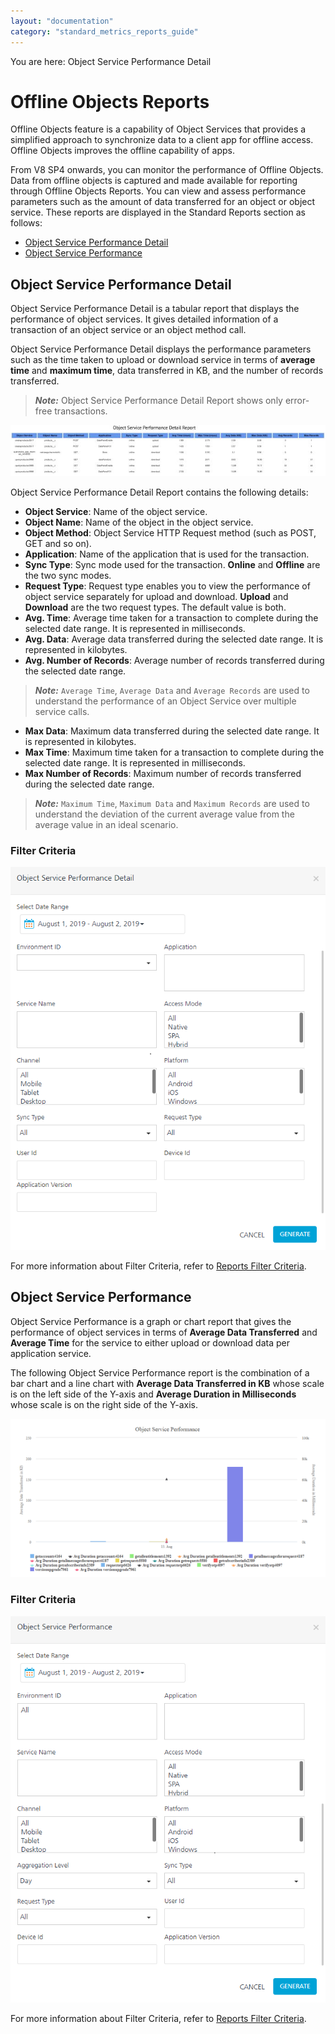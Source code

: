 ```yaml
---
layout: "documentation"
category: "standard_metrics_reports_guide"
---
```

                           

You are here: Object Service Performance Detail

Offline Objects Reports
=======================

Offline Objects feature is a capability of Object Services that provides a simplified approach to synchronize data to a client app for offline access. Offline Objects improves the offline capability of apps.

From V8 SP4 onwards, you can monitor the performance of Offline Objects. Data from offline objects is captured and made available for reporting through Offline Objects Reports. You can view and assess performance parameters such as the amount of data transferred for an object or object service. These reports are displayed in the Standard Reports section as follows:

*   [Object Service Performance Detail](#object-service-performance-detail)
*   [Object Service Performance](#object-service-performance)

Object Service Performance Detail
---------------------------------

Object Service Performance Detail is a tabular report that displays the performance of object services. It gives detailed information of a transaction of an object service or an object method call.

Object Service Performance Detail displays the performance parameters such as the time taken to upload or download service in terms of **average time** and **maximum time**, data transferred in KB, and the number of records transferred.

> **_Note:_** Object Service Performance Detail Report shows only error-free transactions.

![](Resources/Images/Standard_Reports/obj_svc_perf_detail_686x111.jpg)

Object Service Performance Detail Report contains the following details:

*   **Object Service**: Name of the object service.
*   **Object Name**: Name of the object in the object service.
*   **Object Method**: Object Service HTTP Request method (such as POST, GET and so on).
*   **Application**: Name of the application that is used for the transaction.
*   **Sync Type**: Sync mode used for the transaction. **Online** and **Offline** are the two sync modes.
*   **Request Type**: Request type enables you to view the performance of object service separately for upload and download. **Upload** and **Download** are the two request types. The default value is both.
*   **Avg. Time**: Average time taken for a transaction to complete during the selected date range. It is represented in milliseconds.
*   **Avg. Data**: Average data transferred during the selected date range. It is represented in kilobytes.
*   **Avg. Number of Records**: Average number of records transferred during the selected date range.

> **_Note:_** `Average Time`, `Average Data` and `Average Records` are used to understand the performance of an Object Service over multiple service calls.

*   **Max Data**: Maximum data transferred during the selected date range. It is represented in kilobytes.
*   **Max Time**: Maximum time taken for a transaction to complete during the selected date range. It is represented in milliseconds.
*   **Max Number of Records**: Maximum number of records transferred during the selected date range.

> **_Note:_** `Maximum Time`, `Maximum Data` and `Maximum Records` are used to understand the deviation of the current average value from the average value in an ideal scenario.

### Filter Criteria

![](Resources/Images/Filter_Criteria/ObjServPerfDetail_FilterCriteria.PNG)

For more information about Filter Criteria, refer to [Reports Filter Criteria](VoltMX_Analytics_-_Standard_Reports/Reports_Filter_Criteria.html).

Object Service Performance
--------------------------

Object Service Performance is a graph or chart report that gives the performance of object services in terms of **Average Data Transferred** and **Average Time** for the service to either upload or download data per application service.

The following Object Service Performance report is the combination of a bar chart and a line chart with **Average Data Transferred in KB** whose scale is on the left side of the Y-axis and **Average Duration in Milliseconds** whose scale is on the right side of the Y-axis.

![](Resources/Images/Standard_Reports/Object_Service_Performance_614x309.png)

### Filter Criteria

![](Resources/Images/Filter_Criteria/ObjServPerformance_FilterCriteria.PNG)

For more information about Filter Criteria, refer to [Reports Filter Criteria](VoltMX_Analytics_-_Standard_Reports/Reports_Filter_Criteria.html).
